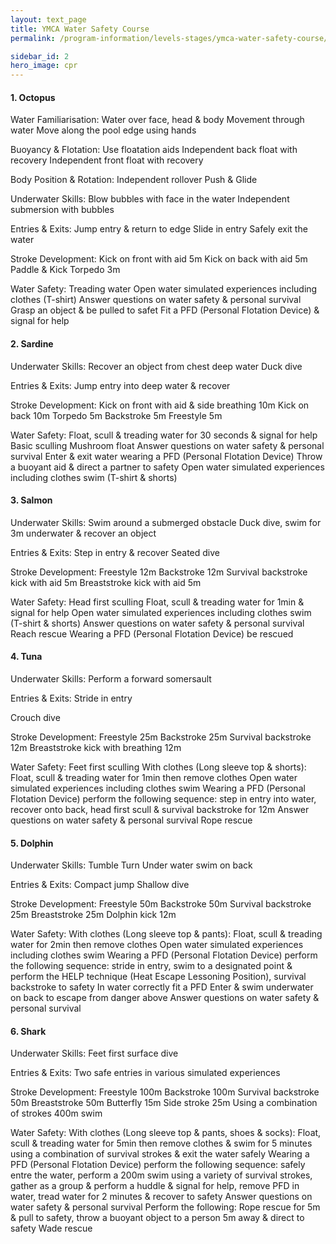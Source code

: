 ```yaml
---
layout: text_page
title: YMCA Water Safety Course
permalink: /program-information/levels-stages/ymca-water-safety-course/

sidebar_id: 2
hero_image: cpr
---
```


#### 1. Octopus

Water Familiarisation: Water over face, head & body
Movement through water Move along the pool edge using hands

Buoyancy & Flotation: Use floatation aids Independent back
float with recovery Independent front float with recovery

Body Position & Rotation: Independent rollover Push &
Glide

Underwater Skills: Blow bubbles with face in the water
Independent submersion with bubbles

Entries & Exits: Jump entry & return to edge Slide in
entry Safely exit the water

Stroke Development: Kick on front with aid 5m Kick on back
with aid 5m Paddle & Kick Torpedo 3m

Water Safety: Treading water Open water simulated experiences
including clothes (T-shirt) Answer questions on water safety
& personal survival Grasp an object & be pulled to
safet Fit a PFD (Personal Flotation Device) & signal for
help

#### 2. Sardine

Underwater Skills: Recover an object from chest deep water
Duck dive

Entries & Exits: Jump entry into deep water &
recover

Stroke Development: Kick on front with aid & side breathing
10m Kick on back 10m Torpedo 5m Backstroke 5m Freestyle
5m

Water Safety: Float, scull & treading water for 30 seconds
& signal for help Basic sculling Mushroom float Answer
questions on water safety & personal survival Enter &
exit water wearing a PFD (Personal Flotation Device) Throw a
buoyant aid & direct a partner to safety Open water simulated
experiences including clothes swim (T-shirt & shorts)

#### 3. Salmon

Underwater Skills: Swim around a submerged obstacle Duck dive,
swim for 3m underwater & recover an object

Entries & Exits: Step in entry & recover Seated
dive

Stroke Development: Freestyle 12m Backstroke 12m Survival
backstroke kick with aid 5m Breaststroke kick with aid 5m

Water Safety: Head first sculling Float, scull & treading
water for 1min & signal for help Open water simulated
experiences including clothes swim (T-shirt & shorts) Answer
questions on water safety & personal survival Reach rescue
Wearing a PFD (Personal Flotation Device) be rescued

#### 4. Tuna

Underwater Skills: Perform a forward somersault

Entries & Exits: Stride in entry

Crouch dive

Stroke Development: Freestyle 25m Backstroke 25m Survival
backstroke 12m Breaststroke kick with breathing 12m

Water Safety: Feet first sculling With clothes (Long sleeve
top & shorts): Float, scull & treading water for 1min then
remove clothes Open water simulated experiences including clothes
swim Wearing a PFD (Personal Flotation Device) perform the
following sequence: step in entry into water, recover onto back,
head first scull & survival backstroke for 12m Answer
questions on water safety & personal survival Rope rescue

#### 5. Dolphin

Underwater Skills: Tumble Turn Under water swim on back

Entries & Exits: Compact jump Shallow dive

Stroke Development: Freestyle 50m Backstroke 50m Survival
backstroke 25m Breaststroke 25m Dolphin kick 12m

Water Safety: With clothes (Long sleeve top & pants): Float,
scull & treading water for 2min then remove clothes Open
water simulated experiences including clothes swim Wearing a PFD
(Personal Flotation Device) perform the following sequence: stride
in entry, swim to a designated point & perform the HELP
technique (Heat Escape Lessoning Position), survival backstroke to
safety In water correctly fit a PFD Enter & swim underwater
on back to escape from danger above Answer questions on water
safety & personal survival

#### 6. Shark

Underwater Skills: Feet first surface dive

Entries & Exits: Two safe entries in various simulated
experiences

Stroke Development: Freestyle 100m Backstroke 100m Survival
backstroke 50m Breaststroke 50m Butterfly 15m Side stroke 25m Using a combination of strokes 400m swim

Water Safety: With clothes (Long sleeve top & pants, shoes
& socks): Float, scull & treading water for 5min then
remove clothes & swim for 5 minutes using a combination of
survival strokes & exit the water safely Wearing a PFD
(Personal Flotation Device) perform the following sequence: safely
entre the water, perform a 200m swim using a variety of survival
strokes, gather as a group & perform a huddle & signal for
help, remove PFD in water, tread water for 2 minutes & recover
to safety Answer questions on water safety & personal
survival Perform the following: Rope rescue for 5m & pull to
safety, throw a buoyant object to a person 5m away & direct to
safety Wade rescue